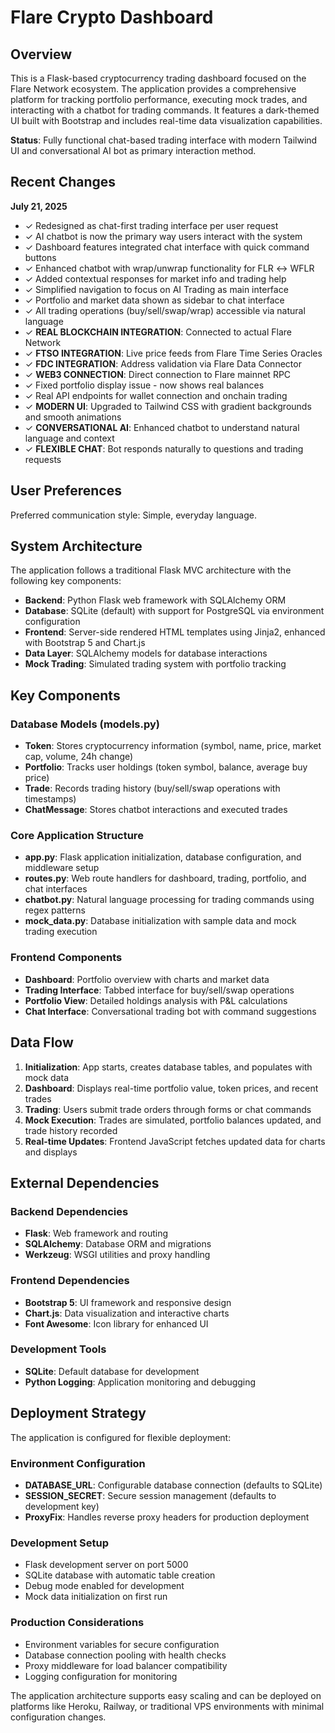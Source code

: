 # Flare Crypto Dashboard

## Overview

This is a Flask-based cryptocurrency trading dashboard focused on the Flare Network ecosystem. The application provides a comprehensive platform for tracking portfolio performance, executing mock trades, and interacting with a chatbot for trading commands. It features a dark-themed UI built with Bootstrap and includes real-time data visualization capabilities.

**Status**: Fully functional chat-based trading interface with modern Tailwind UI and conversational AI bot as primary interaction method.

## Recent Changes

**July 21, 2025**
- ✓ Redesigned as chat-first trading interface per user request
- ✓ AI chatbot is now the primary way users interact with the system
- ✓ Dashboard features integrated chat interface with quick command buttons
- ✓ Enhanced chatbot with wrap/unwrap functionality for FLR ↔ WFLR
- ✓ Added contextual responses for market info and trading help
- ✓ Simplified navigation to focus on AI Trading as main interface
- ✓ Portfolio and market data shown as sidebar to chat interface
- ✓ All trading operations (buy/sell/swap/wrap) accessible via natural language
- ✓ **REAL BLOCKCHAIN INTEGRATION**: Connected to actual Flare Network
- ✓ **FTSO INTEGRATION**: Live price feeds from Flare Time Series Oracles
- ✓ **FDC INTEGRATION**: Address validation via Flare Data Connector
- ✓ **WEB3 CONNECTION**: Direct connection to Flare mainnet RPC
- ✓ Fixed portfolio display issue - now shows real balances
- ✓ Real API endpoints for wallet connection and onchain trading
- ✓ **MODERN UI**: Upgraded to Tailwind CSS with gradient backgrounds and smooth animations
- ✓ **CONVERSATIONAL AI**: Enhanced chatbot to understand natural language and context
- ✓ **FLEXIBLE CHAT**: Bot responds naturally to questions and trading requests

## User Preferences

Preferred communication style: Simple, everyday language.

## System Architecture

The application follows a traditional Flask MVC architecture with the following key components:

- **Backend**: Python Flask web framework with SQLAlchemy ORM
- **Database**: SQLite (default) with support for PostgreSQL via environment configuration
- **Frontend**: Server-side rendered HTML templates using Jinja2, enhanced with Bootstrap 5 and Chart.js
- **Data Layer**: SQLAlchemy models for database interactions
- **Mock Trading**: Simulated trading system with portfolio tracking

## Key Components

### Database Models (models.py)
- **Token**: Stores cryptocurrency information (symbol, name, price, market cap, volume, 24h change)
- **Portfolio**: Tracks user holdings (token symbol, balance, average buy price)
- **Trade**: Records trading history (buy/sell/swap operations with timestamps)
- **ChatMessage**: Stores chatbot interactions and executed trades

### Core Application Structure
- **app.py**: Flask application initialization, database configuration, and middleware setup
- **routes.py**: Web route handlers for dashboard, trading, portfolio, and chat interfaces
- **chatbot.py**: Natural language processing for trading commands using regex patterns
- **mock_data.py**: Database initialization with sample data and mock trading execution

### Frontend Components
- **Dashboard**: Portfolio overview with charts and market data
- **Trading Interface**: Tabbed interface for buy/sell/swap operations
- **Portfolio View**: Detailed holdings analysis with P&L calculations
- **Chat Interface**: Conversational trading bot with command suggestions

## Data Flow

1. **Initialization**: App starts, creates database tables, and populates with mock data
2. **Dashboard**: Displays real-time portfolio value, token prices, and recent trades
3. **Trading**: Users submit trade orders through forms or chat commands
4. **Mock Execution**: Trades are simulated, portfolio balances updated, and trade history recorded
5. **Real-time Updates**: Frontend JavaScript fetches updated data for charts and displays

## External Dependencies

### Backend Dependencies
- **Flask**: Web framework and routing
- **SQLAlchemy**: Database ORM and migrations
- **Werkzeug**: WSGI utilities and proxy handling

### Frontend Dependencies
- **Bootstrap 5**: UI framework and responsive design
- **Chart.js**: Data visualization and interactive charts
- **Font Awesome**: Icon library for enhanced UI

### Development Tools
- **SQLite**: Default database for development
- **Python Logging**: Application monitoring and debugging

## Deployment Strategy

The application is configured for flexible deployment:

### Environment Configuration
- **DATABASE_URL**: Configurable database connection (defaults to SQLite)
- **SESSION_SECRET**: Secure session management (defaults to development key)
- **ProxyFix**: Handles reverse proxy headers for production deployment

### Development Setup
- Flask development server on port 5000
- SQLite database with automatic table creation
- Debug mode enabled for development
- Mock data initialization on first run

### Production Considerations
- Environment variables for secure configuration
- Database connection pooling with health checks
- Proxy middleware for load balancer compatibility
- Logging configuration for monitoring

The application architecture supports easy scaling and can be deployed on platforms like Heroku, Railway, or traditional VPS environments with minimal configuration changes.